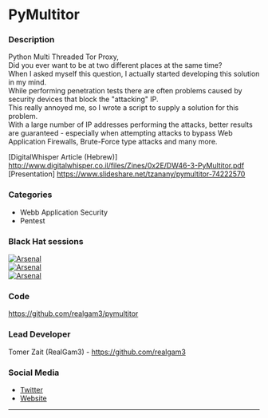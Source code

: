 # PyMultitor

### Description
Python Multi Threaded Tor Proxy,  
Did you ever want to be at two different places at the same time?  
When I asked myself this question, I actually started developing this solution in my mind.  
While performing penetration tests there are often problems caused by security devices that block the "attacking" IP.  
This really annoyed me, so I wrote a script to supply a solution for this problem.  
With a large number of IP addresses performing the attacks, better results are guaranteed - especially when attempting attacks to bypass Web Application Firewalls, Brute-Force type attacks and many more.  

[DigitalWhisper Article (Hebrew)] http://www.digitalwhisper.co.il/files/Zines/0x2E/DW46-3-PyMultitor.pdf  
[Presentation] https://www.slideshare.net/tzanany/pymultitor-74222570  

### Categories
* Webb Application Security
* Pentest

### Black Hat sessions
[![Arsenal](https://rawgit.com/toolswatch/badges/master/arsenal/2017.svg)]( https://www.toolswatch.org/2017/02/the-black-hat-arsenal-asia-2017-great-line-up/)  
[![Arsenal](https://rawgit.com/toolswatch/badges/master/arsenal/2017.svg)]( https://www.toolswatch.org/2017/06/the-black-hat-arsenal-usa-2017-phenomenal-line-up-announced/)  
[![Arsenal](https://rawgit.com/toolswatch/badges/master/arsenal/2017.svg)]( https://www.toolswatch.org/2017/09/black-hat-arsenal-europe-2017-lineup/)  
 
### Code 
https://github.com/realgam3/pymultitor

### Lead Developer
 Tomer Zait (RealGam3) - https://github.com/realgam3

### Social Media 
* [Twitter](https://twitter.com/realgam3)
* [Website](http://realgame.co.il/) 
----
